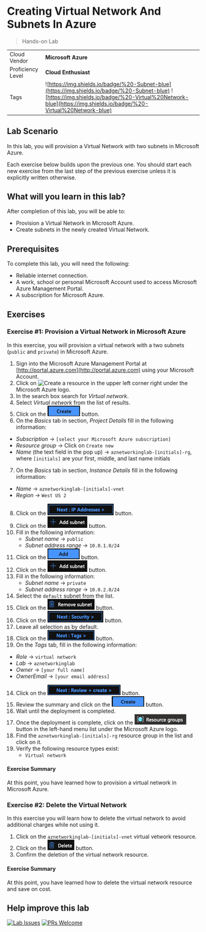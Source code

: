# Creating Virtual Network And Subnets In Azure

> Hands-on Lab

|                   |                       |
| :---------------- | :-------------------- |
| Cloud Vendor      | **Microsoft Azure**   |
| Proficiency Level | **Cloud Enthusiast**  |
| Tags              | ![https://img.shields.io/badge/%20-Subnet-blue](https://img.shields.io/badge/%20-Subnet-blue) ![https://img.shields.io/badge/%20-Virtual%20Network-blue](https://img.shields.io/badge/%20-Virtual%20Network-blue) |

## Lab Scenario
In this lab, you will provision a Virtual Network with two subnets in Microsoft Azure.

Each exercise below builds upon the previous one. You should start each new exercise from the last step of the previous exercise unless it is explicitly written otherwise.

## What will you learn in this lab?
After completion of this lab, you will be able to:

- Provision a Virtual Network in Microsoft Azure.
- Create subnets in the newly created Virtual Network.

## Prerequisites
To complete this lab, you will need the following:

- Reliable internet connection.
- A work, school or personal Microsoft Account used to access Microsoft Azure Management Portal.
- A subscription for Microsoft Azure.

## Exercises

### Exercise #1: Provision a Virtual Network in Microsoft Azure

In this exercise, you will provision a virtual network with a two subnets (`public` and `private`) in Microsoft Azure.

1. Sign into the Microsoft Azure Management Portal at [http://portal.azure.com](http://portal.azure.com) using your Microsoft Account.
2. Click on ![Create a resource](media/azure-create-a-resource.png) in the upper left corner right under the Microsoft Azure logo.
3. In the search box search for *Virtual network*.
4. Select *Virtual network* from the list of results.
5. Click on the ![Create button](media/azure-create-button.png) button.
6. On the *Basics* tab in section, *Project Details* fill in the following information:
  - *Subscription* → `[select your Microsoft Azure subscription]`
  - *Resource group* → Click on `Create new`
  - *Name* (the text field in the pop up) → `aznetworkinglab-[initials]-rg`, where `[initials]` are your first, middle, and last name initials
7. On the *Basics* tab in section, *Instance Details* fill in the following information:
  - *Name* → `aznetworkinglab-[initials]-vnet`
  - *Region* → `West US 2`
8. Click on the ![Next : IP Addresses button](media/azure-next-ip-addresses-button.png) button.
9. Click on the ![Add subnet button](media/azure-add-subnet-icon-button.png) button.
10. Fill in the following information:
    - *Subnet name* → `public`
    - *Subnet address range* → `10.0.1.0/24`
11. Click on the ![Add button](media/azure-add-button.png) button.
12. Click on the ![Add subnet button](media/azure-add-subnet-icon-button.png) button.
13. Fill in the following information:
    - *Subnet name* → `private`
    - *Subnet address range* → `10.0.2.0/24`
14. Select the `default` subnet from the list.
15. Click on the ![Remove subnet button](media/azure-remove-subnet-icon-button.png) button.
16. Click on the ![Next : Security button](media/azure-next-security-button.png) button.
17. Leave all selection as by default.
18. Click on the ![Next : Tags button](media/azure-next-tags-button.png) button.
19. On the *Tags* tab, fill in the following information:
  - *Role* → `virtual network`
  - *Lab* → `aznetworkinglab`
  - *Owner* → `[your full name]`
  - *OwnerEmail* → `[your email address]`
14. Click on the ![Next : Review + create button](media/azure-next-review-and-create-button.png) button.
15. Review the summary and click on the ![Create button](media/azure-create-button.png) button.
16. Wait until the deployment is completed.
17. Once the deployment is complete, click on the ![Resource groups button](media/azure-resource-groups-button.png) button in the left-hand menu list under the Microsoft Azure logo.
24. Find the `aznetworkinglab-[initials]-rg` resource group in the list and click on it.
25. Verify the following resource types exist:
    - `Virtual network`

#### Exercise Summary

At this point, you have learned how to provision a virtual network in Microsoft Azure.

### Exercise #2: Delete the Virtual Network

In this exercise you will learn how to delete the virtual network to avoid additional charges while not using it.

1. Click on the `aznetworkinglab-[initials]-vnet` virtual vetwork resource.
2. Click on the ![Delete button](media/azure-delete-icon-button.png) button.
3. Confirm the deletion of the virtual network resource.

#### Exercise Summary

At this point, you have learned how to delete the virtual network resource and save on cost.

## Help improve this lab

[![Lab Issues](https://img.shields.io/github/issues/crimsonpinnacle/cloud-labs)](https://github.com/CrimsonPinnacle/cloud-labs/issues/new?assignees=toddysm&labels=new+lab&template=bug_template.md&title=) [![PRs Welcome](https://img.shields.io/badge/PRs-welcome-brightgreen.svg)](https://github.com/CrimsonPinnacle/cloud-labs/pulls)